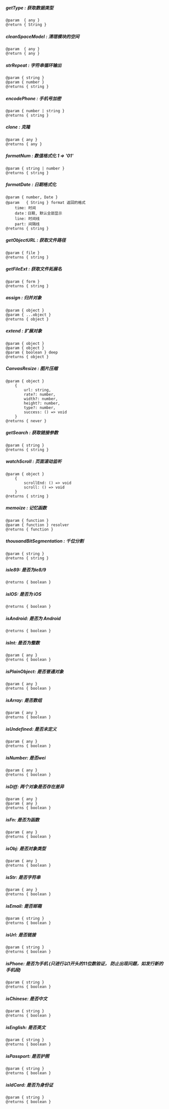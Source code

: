 ##### getType : 获取数据类型
	@param  { any }
	@return { String }
	
##### cleanSpaceModel : 清理模块的空间
	@param  { any }
    @return { any }
    
##### strRepeat : 字符串循环输出
	@param { string }
	@param { number }
	@returns { string }
	
##### encodePhone : 手机号加密
	@param { number | string }
	@returns { string }
    
##### clone : 克隆
	@param { any }
	@returns { any }
	
##### formatNum : 数值格式化 1 => '01'
	@param { string | number }
	@returns { string }
	
##### formatDate : 日期格式化
	@param { number, Date }
	@param   { String } format 返回的格式
		time: 时间
	    date：日期, 默认全部显示
        line: 时间线
        part: 间隔线
	@returns { string }
	
##### getObjectURL : 获取文件路径
	@param { file }
	@returns { string }
	
##### getFileExt : 获取文件拓展名
	@param { form }
	@returns { string }
	
##### assign : 归并对象
	@param { object }
	@param { ...object }
	@returns { object }
	
##### extend : 扩展对象
	@param { object }
	@param { object }
	@param { boolean } deep
	@returns { object }
	
##### CanvasResize : 图片压缩
	@param { object }
		{
	        url: string,
	        rate?: number,
	        width?: number,
	        height?: number,
	        type?: number,
	        success: () => void
	    }
	@returns { never }
	
##### getSearch : 获取链接参数
	@param { string }
	@returns { string }

##### watchScroll : 页面滚动监听
	@param { object }
		{
			scrollEnd: () => void
			scroll: () => void
		}
	@returns { string }
	
##### memoize : 记忆函数
	@param { function }
	@param { function } resolver
	@returns { function }
	
##### thousandBitSegmentation : 千位分割
	@param { string }
	@returns { string }
    
##### isIe89: 是否为ie8/9
	@returns { boolean }

##### isIOS: 是否为 iOS
	@returns { boolean }

##### isAndroid: 是否为 Android
	@returns { boolean }

##### isInt: 是否为整数
	@param { any } 
	@returns { boolean }

##### isPlainObject: 是否普通对象
	@param { any }
	@returns { boolean }

##### isArray: 是否数组
	@param { any }
	@returns { boolean }

##### isUndefined: 是否未定义
	@param { any }
	@returns { boolean }

##### isNumber: 是否wei
	@param { any }
	@returns { boolean }

##### isDiff: 两个对象是否存在差异
	@param { any }
	@param { any }
	@returns { boolean }

##### isFn: 是否为函数
	@param { any }
	@returns { boolean }

##### isObj: 是否对象类型
	@param { any }
	@returns { boolean }

##### isStr: 是否字符串
	@param { any }
	@returns { boolean }

##### isEmail: 是否邮箱
	@param { string }
	@returns { boolean }

##### isUrl: 是否链接
	@param { string }
	@returns { boolean }

##### isPhone: 是否为手机 (只进行以1开头的11位数验证， 防止出现问题，如发行新的手机段)
	@param { string }
	@returns { boolean }

##### isChinese: 是否中文
	@param { string }
	@returns { boolean }

##### isEnglish: 是否英文
	@param { string }
	@returns { boolean }

##### isPassport: 是否护照
	@param { string }
	@returns { boolean }

##### isIdCard: 是否为身份证
	@param { string }
	@returns { boolean }

